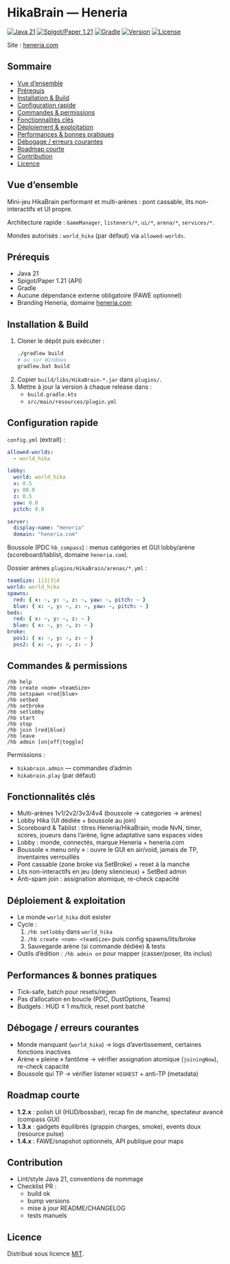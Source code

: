 # HikaBrain — Heneria

[![Java 21](https://img.shields.io/badge/Java-21-red?logo=openjdk)](https://openjdk.org/)
[![Spigot/Paper 1.21](https://img.shields.io/badge/Spigot/Paper-1.21-yellow?logo=spigotmc)](https://www.spigotmc.org/)
[![Gradle](https://img.shields.io/badge/Gradle-build-blue?logo=gradle)](https://gradle.org/)
[![Version](https://img.shields.io/badge/Version-1.2.8-informational)](CHANGELOG.md)
[![License](https://img.shields.io/badge/License-MIT-green)](LICENSE)

Site : [heneria.com](https://heneria.com)

## Sommaire
- [Vue d’ensemble](#vue-densemble)
- [Prérequis](#prérequis)
- [Installation & Build](#installation--build)
- [Configuration rapide](#configuration-rapide)
- [Commandes & permissions](#commandes--permissions)
- [Fonctionnalités clés](#fonctionnalités-clés)
- [Déploiement & exploitation](#déploiement--exploitation)
- [Performances & bonnes pratiques](#performances--bonnes-pratiques)
- [Débogage / erreurs courantes](#débogage--erreurs-courantes)
- [Roadmap courte](#roadmap-courte)
- [Contribution](#contribution)
- [Licence](#licence)

## Vue d’ensemble
Mini-jeu HikaBrain performant et multi-arènes : pont cassable, lits non-interactifs et UI propre.

Architecture rapide : `GameManager`, `listeners/*`, `ui/*`, `arena/*`, `services/*`.

Mondes autorisés : `world_hika` (par défaut) via `allowed-worlds`.

## Prérequis
- Java 21
- Spigot/Paper 1.21 (API)
- Gradle
- Aucune dépendance externe obligatoire (FAWE optionnel)
- Branding Heneria, domaine [heneria.com](https://heneria.com)

## Installation & Build
1. Cloner le dépôt puis exécuter :
   ```bash
   ./gradlew build
   # ou sur Windows
   gradlew.bat build
   ```
2. Copier `build/libs/HikaBrain-*.jar` dans `plugins/`.
3. Mettre à jour la version à chaque release dans :
   - `build.gradle.kts`
   - `src/main/resources/plugin.yml`

## Configuration rapide
`config.yml` (extrait) :
```yml
allowed-worlds:
  - world_hika

lobby:
  world: world_hika
  x: 0.5
  y: 80.0
  z: 0.5
  yaw: 0.0
  pitch: 0.0

server:
  display-name: "Heneria"
  domain: "heneria.com"
```

Boussole (PDC `hb_compass`) : menus catégories et GUI lobby/arène (scoreboard/tablist, domaine `heneria.com`).

Dossier arènes `plugins/HikaBrain/arenas/*.yml` :
```yml
teamSize: 1|2|3|4
world: world_hika
spawns:
  red: { x: ~, y: ~, z: ~, yaw: ~, pitch: ~ }
  blue: { x: ~, y: ~, z: ~, yaw: ~, pitch: ~ }
beds:
  red: { x: ~, y: ~, z: ~ }
  blue: { x: ~, y: ~, z: ~ }
broke:
  pos1: { x: ~, y: ~, z: ~ }
  pos2: { x: ~, y: ~, z: ~ }
```

## Commandes & permissions
```
/hb help
/hb create <nom> <teamSize>
/hb setspawn <red|blue>
/hb setbed
/hb setbroke
/hb setlobby
/hb start
/hb stop
/hb join [red|blue]
/hb leave
/hb admin [on|off|toggle]
```

Permissions :
- `hikabrain.admin` — commandes d’admin
- `hikabrain.play` (par défaut)

## Fonctionnalités clés
- Multi-arènes 1v1/2v2/3v3/4v4 (boussole → catégories → arènes)
- Lobby Hika (UI dédiée + boussole au join)
- Scoreboard & Tablist : titres Heneria/HikaBrain, mode NvN, timer, scores, joueurs dans l’arène, ligne adaptative sans espaces vides
- Lobby : monde, connectés, marque Heneria + heneria.com
- Boussole « menu only » : ouvre le GUI en air/void, jamais de TP, inventaires verrouillés
- Pont cassable (zone broke via SetBroke) + reset à la manche
- Lits non-interactifs en jeu (deny silencieux) + SetBed admin
- Anti-spam join : assignation atomique, re-check capacité

## Déploiement & exploitation
- Le monde `world_hika` doit exister
- Cycle :
  1. `/hb setlobby` dans `world_hika`
  2. `/hb create <nom> <teamSize>` puis config spawns/lits/broke
  3. Sauvegarde arène (si commande dédiée) & tests
- Outils d’édition : `/hb admin on` pour mapper (casser/poser, lits inclus)

## Performances & bonnes pratiques
- Tick-safe, batch pour resets/regen
- Pas d’allocation en boucle (PDC, DustOptions, Teams)
- Budgets : HUD ≤ 1 ms/tick, reset pont batché

## Débogage / erreurs courantes
- Monde manquant (`world_hika`) → logs d’avertissement, certaines fonctions inactives
- Arène « pleine » fantôme → vérifier assignation atomique (`joiningNow`), re-check capacité
- Boussole qui TP → vérifier listener `HIGHEST` + anti-TP (metadata)

## Roadmap courte
- **1.2.x** : polish UI (HUD/bossbar), recap fin de manche, spectateur avancé (compass GUI)
- **1.3.x** : gadgets équilibrés (grappin charges, smoke), events doux (resource pulse)
- **1.4.x** : FAWE/snapshot optionnels, API publique pour maps

## Contribution
- Lint/style Java 21, conventions de nommage
- Checklist PR :
  - build ok
  - bump versions
  - mise à jour README/CHANGELOG
  - tests manuels

## Licence
Distribué sous licence [MIT](LICENSE).
